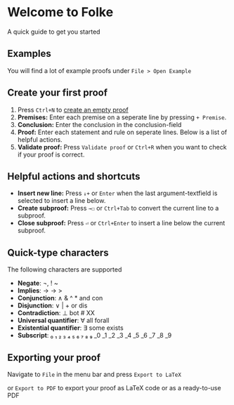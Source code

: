 # Welcome to Folke
A quick guide to get you started

## Examples
You will find a lot of example proofs under `File > Open Example`

## Create your first proof
1. Press `Ctrl+N` to [create an empty proof](runinternalevent://CreateEmptyProof)
2. **Premises:** Enter each premise on a seperate line by pressing `+ Premise`.
3. **Conclusion:** Enter the conclusion in the conclusion-field
4. **Proof:** Enter each statement and rule on seperate lines. Below is a list of helpful actions.
5. **Validate proof:** Press `Validate proof` or `Ctrl+R` when you want to check if your proof is correct.

## Helpful actions and shortcuts
* **Insert new line:** Press `↓+` or `Enter` when the last argument-textfield is selected to insert a line below.
* **Create subproof:** Press `→☐` or `Ctrl+Tab` to convert the current line to a subproof.
* **Close subproof:** Press `⏎` or `Ctrl+Enter` to insert a line below the current subproof.

## Quick-type characters
The following characters are supported
* **Negate**: ¬, !  ~
* **Implies**: → -> >
* **Conjunction**: ∧ & ^ * and con
* **Disjunction**: ∨ | + or dis
* **Contradiction**: ⊥ bot # XX
* **Universal quantifier**: ∀ all forall
* **Existential quantifier**: ∃ some exists
* **Subscript**: ₀ ₁ ₂ ₃ ₄ ₅ ₆ ₇ ₈ ₉ _0 _1 _2 _3 _4 _5 _6 _7 _8 _9

## Exporting your proof
Navigate to `File` in the menu bar and press `Export to LaTeX`

or `Export to PDF` to export your proof as LaTeX code or as a ready-to-use PDF
